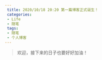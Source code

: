 ```yaml
---
 title: 2020/10/18 20:20 第一篇博客正式诞生！
 categories: 
 - Life
 - 随笔
 tags:
 - 随笔
 - 个人博客
---
```

> 欢迎，接下来的日子也要好好加油！
<!--less-->